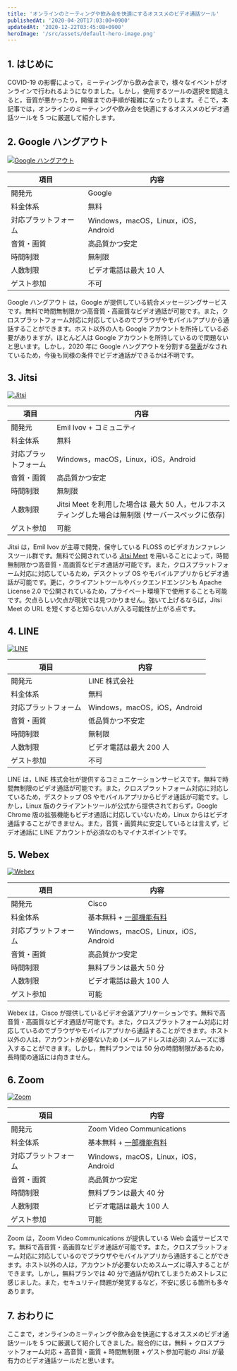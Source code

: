 ```yaml
---
title: 'オンラインのミーティングや飲み会を快適にするオススメのビデオ通話ツール'
publishedAt: '2020-04-20T17:03:00+0900'
updatedAt: '2020-12-22T03:45:08+0900'
heroImage: '/src/assets/default-hero-image.png'
---
```


## 1. はじめに

COVID-19 の影響によって，ミーティングから飲み会まで，様々なイベントがオンラインで行われるようになりました。しかし，使用するツールの選択を間違えると，音質が悪かったり，開催までの手順が複雑になったりします。そこで，本記事では，オンラインのミーティングや飲み会を快適にするオススメのビデオ通話ツールを 5 つに厳選して紹介します。

## 2. Google ハングアウト

[![Google ハングアウト](3760ef6fe6e68bdd82899f7fae8c934e.png)](https://hangouts.google.com/)

| 項目                 | 内容                                |
| -------------------- | ----------------------------------- |
| 開発元               | Google                              |
| 料金体系             | 無料                                |
| 対応プラットフォーム | Windows，macOS，Linux，iOS，Android |
| 音質・画質           | 高品質かつ安定                      |
| 時間制限             | 無制限                              |
| 人数制限             | ビデオ電話は最大 10 人              |
| ゲスト参加           | 不可                                |

Google ハングアウト は，Google が提供している統合メッセージングサービスです。無料で時間無制限かつ高音質・高画質なビデオ通話が可能です。また，クロスプラットフォーム対応に対応しているのでブラウザやモバイルアプリから通話することができます。ホスト以外の人も Google アカウントを所持している必要がありますが，ほとんど人は Google アカウントを所持しているので問題ないと思います。しかし，2020 年に Google ハングアウトを分割する[発表](https://9to5google.com/2018/12/02/google-hangouts-shutting-down/)がなされているため，今後も同様の条件でビデオ通話ができるかは不明です。

## 3. Jitsi

[![Jitsi](c94b84c6c422348ff56423a0b8cf0f99.png)](https://jitsi.org/)

| 項目                 | 内容                                                                                                |
| -------------------- | --------------------------------------------------------------------------------------------------- |
| 開発元               | Emil Ivov + コミュニティ                                                                            |
| 料金体系             | 無料                                                                                                |
| 対応プラットフォーム | Windows，macOS，Linux，iOS，Android                                                                 |
| 音質・画質           | 高品質かつ安定                                                                                      |
| 時間制限             | 無制限                                                                                              |
| 人数制限             | Jitsi Meet を利用した場合は 最大 50 人，セルフホスティングした場合は無制限 (サーバースペックに依存) |
| ゲスト参加           | 可能                                                                                                |

Jitsi は，Emil Ivov が主導で開発，保守している FLOSS のビデオカンファレンスツール群です。無料で公開されている [Jitsi Meet](https://meet.jit.si/) を用いることによって，時間無制限かつ高音質・高画質なビデオ通話が可能です。また，クロスプラットフォーム対応に対応しているため，デスクトップ OS やモバイルアプリからビデオ通話が可能です。更に，クライアントツールやバックエンドエンジンも Apache License 2.0 で公開されているため，プライベート環境下で使用することも可能です。欠点らしい欠点が現状では見つかりません。強いて上げるならば，Jitsi Meet の URL を短くすると知らない人が入る可能性が上がる点です。

## 4. LINE

[![LINE](339eed02985245e3a943c599a4791547.png)](http://line.me/)

| 項目                 | 内容                         |
| -------------------- | ---------------------------- |
| 開発元               | LINE 株式会社                |
| 料金体系             | 無料                         |
| 対応プラットフォーム | Windows，macOS，iOS，Android |
| 音質・画質           | 低品質かつ不安定             |
| 時間制限             | 無制限                       |
| 人数制限             | ビデオ電話は最大 200 人      |
| ゲスト参加           | 不可                         |

LINE は，LINE 株式会社が提供するコミュニケーションサービスです。無料で時間無制限のビデオ通話が可能です。また，クロスプラットフォーム対応に対応しているため，デスクトップ OS やモバイルアプリからビデオ通話が可能です。しかし，Linux 版のクライアントツールが公式から提供されておらず，Google Chrome 版の拡張機能もビデオ通話に対応していないため，Linux からはビデオ通話することができません。また，音質・画質共に安定しているとは言えず，ビデオ通話に LINE アカウントが必須なのもマイナスポイントです。

## 5. Webex

[![Webex](34c094f7f3fc169539df52d91eae0a9a.png)](https://www.webex.com/ja/video-conferencing.html)

| 項目                 | 内容                                                                           |
| -------------------- | ------------------------------------------------------------------------------ |
| 開発元               | Cisco                                                                          |
| 料金体系             | 基本無料 + [一部機能有料](https://www.webex.com/ja/pricing/index.html?r=ja_JP) |
| 対応プラットフォーム | Windows，macOS，Linux，iOS，Android                                            |
| 音質・画質           | 高品質かつ安定                                                                 |
| 時間制限             | 無料プランは最大 50 分                                                         |
| 人数制限             | ビデオ電話は最大 100 人                                                        |
| ゲスト参加           | 可能                                                                           |

Webex は，Cisco が提供しているビデオ会議アプリケーションです。無料で高音質・高画質なビデオ通話が可能です。また，クロスプラットフォーム対応に対応しているのでブラウザやモバイルアプリから通話することができます。ホスト以外の人は，アカウントが必要ないため (メールアドレスは必須) スムーズに導入することができます。しかし，無料プランでは 50 分の時間制限があるため，長時間の通話には向きません。

## 6. Zoom

[![Zoom](0a896902d8520c1ef73cc45136cf6386.png)](https://zoom.us/jp-jp/meetings.html)

| 項目                 | 内容                                               |
| -------------------- | -------------------------------------------------- |
| 開発元               | Zoom Video Communications                          |
| 料金体系             | 基本無料 + [一部機能有料](https://zoom.us/pricing) |
| 対応プラットフォーム | Windows，macOS，Linux，iOS，Android                |
| 音質・画質           | 高品質かつ安定                                     |
| 時間制限             | 無料プランは最大 40 分                             |
| 人数制限             | ビデオ電話は最大 100 人                            |
| ゲスト参加           | 可能                                               |

Zoom は，Zoom Video Communications が提供している Web 会議サービスです。無料で高音質・高画質なビデオ通話が可能です。また，クロスプラットフォーム対応に対応しているのでブラウザやモバイルアプリから通話することができます。ホスト以外の人は，アカウントが必要ないためスムーズに導入することができます。しかし，無料プランでは 40 分で通話が切れてしまうためストレスに感じました。また，セキュリティ問題が発覚するなど，不安に感じる箇所も多々あります。

## 7. おわりに

ここまで，オンラインのミーティングや飲み会を快適にするオススメのビデオ通話ツールを 5 つに厳選して紹介してきました。総合的には，無料 + クロスプラットフォーム対応 + 高音質・画質 + 時間無制限 + ゲスト参加可能の Jitsi が最有力のビデオ通話ツールだと思います。
